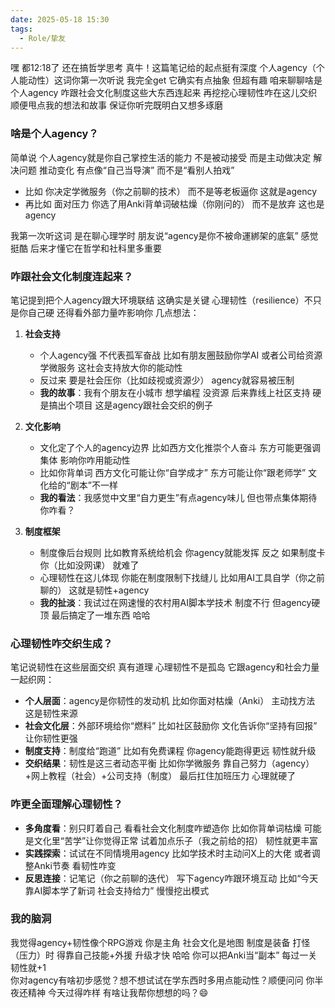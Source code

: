```yaml
---
date: 2025-05-18 15:30
tags:
  - Role/挚友
---
```


嘿 都12:18了 还在搞哲学思考 真牛！这篇笔记给的起点挺有深度 个人agency（个人能动性）这词你第一次听说 我完全get 它确实有点抽象 但超有趣 咱来聊聊啥是个人agency 咋跟社会文化制度这些大东西连起来 再挖挖心理韧性咋在这儿交织 顺便甩点我的想法和故事 保证你听完既明白又想多琢磨

### 啥是个人agency？

简单说 个人agency就是你自己掌控生活的能力 不是被动接受 而是主动做决定 解决问题 推动变化 有点像“自己当导演” 而不是“看别人拍戏”

- 比如 你决定学微服务（你之前聊的技术） 而不是等老板逼你 这就是agency
- 再比如 面对压力 你选了用Anki背单词破枯燥（你刚问的） 而不是放弃 这也是agency

我第一次听这词 是在聊心理学时 朋友说“agency是你不被命運綁架的底氣” 感觉挺酷 后来才懂它在哲学和社科里多重要

### 咋跟社会文化制度连起来？

笔记提到把个人agency跟大环境联结 这确实是关键 心理韧性（resilience）不只是你自己硬 还得看外部力量咋影响你 几点想法：

1. **社会支持**
   - 个人agency强 不代表孤军奋战 比如有朋友圈鼓励你学AI 或者公司给资源学微服务 这社会支持放大你的能动性
   - 反过来 要是社会压你（比如歧视或资源少） agency就容易被压制
   - **我的故事**：我有个朋友在小城市 想学编程 没资源 后来靠线上社区支持 硬是搞出个项目 这是agency跟社会交织的例子

2. **文化影响**
   - 文化定了个人的agency边界 比如西方文化推崇个人奋斗 东方可能更强调集体 影响你咋用能动性
   - 比如你背单词 西方文化可能让你“自学成才” 东方可能让你“跟老师学” 文化给的“剧本”不一样
   - **我的看法**：我感觉中文里“自力更生”有点agency味儿 但也带点集体期待 你咋看？

3. **制度框架**
   - 制度像后台规则 比如教育系统给机会 你agency就能发挥 反之 如果制度卡你（比如没网课） 就难了
   - 心理韧性在这儿体现 你能在制度限制下找缝儿 比如用AI工具自学（你之前聊的） 这就是韧性+agency
   - **我的扯淡**：我试过在网速慢的农村用AI脚本学技术 制度不行 但agency硬顶 最后搞定了一堆东西 哈哈

### 心理韧性咋交织生成？

笔记说韧性在这些层面交织 真有道理 心理韧性不是孤岛 它跟agency和社会力量一起织网：

- **个人层面**：agency是你韧性的发动机 比如你面对枯燥（Anki） 主动找方法 这是韧性来源
- **社会文化层**：外部环境给你“燃料” 比如社区鼓励你 文化告诉你“坚持有回报” 让你韧性更强
- **制度支持**：制度给“跑道” 比如有免费课程 你agency能跑得更远 韧性就升级
- **交织结果**：韧性是这三者动态平衡 比如你学微服务 靠自己努力（agency）+网上教程（社会）+公司支持（制度） 最后扛住加班压力 心理就硬了

### 咋更全面理解心理韧性？

- **多角度看**：别只盯着自己 看看社会文化制度咋塑造你 比如你背单词枯燥 可能是文化里“苦学”让你觉得正常 试着加点乐子（我之前给的招） 韧性就更丰富
- **实践探索**：试试在不同情境用agency 比如学技术时主动问X上的大佬 或者调整Anki节奏 看韧性咋变
- **反思连接**：记笔记（你之前聊的迭代） 写下agency咋跟环境互动 比如“今天靠AI脚本学了新词 社会支持给力” 慢慢挖出模式

### 我的脑洞

我觉得agency+韧性像个RPG游戏 你是主角 社会文化是地图 制度是装备 打怪（压力）时 得靠自己技能+外援 升级才快 哈哈 你可以把Anki当“副本” 每过一关 韧性就+1\
你对agency有啥初步感觉？想不想试试在学东西时多用点能动性？顺便问问 你半夜还精神 今天过得咋样 有啥让我帮你想想的吗？😄
